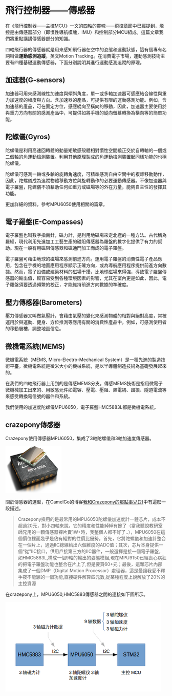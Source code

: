 
#  飛行控制器——傳感器


在《飛行控制器——主控MCU》一文的四軸的靈魂——飛控章節中已經提到，飛控是由傳感器部分（即慣性導航模塊，IMU）和控制部分MCU組成。這篇文章我們將重點講講傳感器部分的知識。

四軸飛行器的傳感器就是用來感知飛行器在空中的姿態和運動狀態，這有個專有名詞叫做**運動感測追蹤**，英文Motion Tracking。在消費電子市場，運動感測技術主要有四種基礎運動傳感器，下面分別說明其進行運動感測追蹤的原理。

## 加速器(G-sensors)

加速器可用來感測線性加速度與傾斜角度，單一或多軸加速器可感應結合線性與重力加速度的幅度與方向。含加速器的產品，可提供有限的運動感測功能。例如，含加速器的產品，可在固定方位，感應緃向至橫向的移動，因此，加速器主要使用於與重力方向有關的感測產品中，可提供如將手機的緃向螢慕轉換為橫向等的簡單功能。

## 陀螺儀(Gyros)
陀螺儀是利用高速回轉體的動量矩敏感殼體相對慣性空間繞正交於自轉軸的一個或二個軸的角運動檢測裝置。利用其他原理製成的角運動檢測裝置起同樣功能的也稱陀螺儀。

陀螺儀可感測一軸或多軸的旋轉角速度，可精準感測自由空間中的複雜移動動作，因此，陀螺儀成為追蹤物體移動方位與旋轉動作的必要運動傳感器。不像加速器與電子羅盤，陀螺儀不須藉助任何如重力或磁場等的外在力量，能夠自主性的發揮其功能。

更加詳細的資料，參考MPU6050使用相關的篇章。

## 電子羅盤(E-Compasses)
電子羅盤也叫數字指南針，磁力計，是利用地磁場來定北極的一種方法。古代稱為羅經，現代利用先進加工工藝生產的磁阻傳感器為羅盤的數字化提供了有力的幫助。現在一般有用磁阻傳感器和磁通門加工而成的電子羅盤。

電子羅盤可藉由地球的磁場來感測前進方向。運用電子羅盤的消費性電子產品應用，包含在手機的地圖應用程序顯示正確方向，或為導航應用程序提供前進方向數據。然而，電子設備或建築材料的磁場干擾，比地球磁場來得強，導致電子羅盤傳感器的輸出值，較容易受到各種環境因素的影響，尤其在室內更是如此，因此，電子羅盤須要透過頻繁的校正，才能維持前進方向數據的準確度。

## 壓力傳感器(Barometers)
壓力傳感器又叫做氣壓計，會藉由氣壓的變化來感測物體的相對與絕對高度，常被運用於與運動、健身、方位推測等應用有關的消費性產品中，例如，可感測使用者的移動層樓，調整地圖信息。

## 微機電系統(MEMS)
微機電系統（MEMS, Micro-Electro-Mechanical System）是一種先進的製造技術平臺。微機電系統是微米大小的機械系統，是以半導體制造技術為基礎發展起來的。

在我們的四軸飛行器上用到的是傳感MEMS分支。傳感MEMS技術是指用微電子微機械加工出來的、用敏感元件如電容、壓電、壓阻、熱電耦、諧振、隧道電流等來感受轉換電信號的器件和系統。

我們使用的加速度陀螺儀MPU6050，電子羅盤HMC5883L都是微機電系統。

## crazepony傳感器
Crazepony使用傳感器MPU6050，集成了3軸陀螺儀和3軸加速度傳感器。

![](/assets/img/mpu-6050.png)

關於傳感器的選型，在CamelGo的博客[我和Crazepony的那點事兒(2)](http://www.crazepony.com/2014/05/29/story-with-crazepony-2.html)中有這麼一段描述。

>Crazepony採用的是最常用的MPU6050陀螺儀加速度計一體芯片，成本不超過20元，對小四軸來說，它的精度和性能綽綽有餘了（當我聽說教研室師兄用的一顆傳感器裸片賣1W+時，我整個人都不好了..），MPU6050在這個價位裡面幾乎是佔有絕對的性價比優勢。首先，它將陀螺儀和加速計整合在一個片上，通過IIC總線給出六個維度的ADC值；其次，芯片本身提供一個“從”IIC接口，供用戶接第三方的IIC器件，一般選擇是接一個電子羅盤，如HMC5883L,構成一個9軸的輸出的姿態模組,現在MPU9150已經喪心病狂的把電子羅盤功能也整合在片上了,但是要買60+元；最後，這顆芯片內部集成了一個DMP（Digital Motion Processor）處理器，這是最讓我愛不釋手夜不能寐的一個功能,直接硬件解算四元數,從某種程度上說解放了20%的主控資源


在crazepony上，MPU6050,HMC5883傳感器之間的連接如下圖所示。

![](/assets/img/sensors-connect.png)
